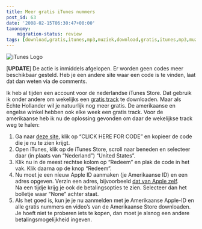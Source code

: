 ```yaml
---
title: Meer gratis iTunes nummers
post_id: 63
date: '2008-02-15T06:30:47+00:00'
taxonomy:
    migration-status: review
tags: [download,gratis,itunes,mp3,muziek,download,gratis,itunes,mp3,muziek]
---
```

![iTunes Logo](/images/2008/02/itunes-logo.thumbnail.png)

[**UPDATE**] De actie is inmiddels afgelopen. Er worden geen codes meer beschikbaar gesteld. Heb je een andere site waar een code is te vinden, laat dat dan weten via de comments.

Ik heb al tijden een account voor de nederlandse iTunes Store. Dat gebruik ik onder andere om wekelijks een [gratis track](http://www.onemorething.nl/?p=showarticle&art_id=2844) te downloaden. Maar als Echte Hollander wil je natuurlijk nog meer gratis. De amerikaanse en engelse winkel hebben ook elke week een gratis track. Voor de amerikaanse heb ik nu de oplossing gevonden om daar de wekelijkse track weg te halen:

1. Ga naar [deze site](http://www.tunecore.com/freealbum), klik op “CLICK HERE FOR CODE” en kopieer de code die je nu te zien krijgt.
2. Open iTunes, klik op de iTunes Store, scroll naar beneden en selecteer daar (in plaats van “Nederland”) “United States”.
3. Klik nu in de meest rechtse kolom op “Redeem” en plak de code in het vak. Klik daarna op de knop “Redeem”.
4. Nu moet je een níeuw Apple ID aanmaken (je Amerikaanse ID) en een adres opgeven. Verzin een adres, bijvoorbeeld [dat van Apple zelf](http://www.apple.com/contact/).  
 Na een tijdje krijg je ook de betalingsopties te zien. Selecteer dan het bolletje waar “None” achter staat.
5. Als het goed is, kun je je nu aanmelden met je Amerikaanse Apple-ID en alle gratis nummers en video’s van de Amerikaanse Store downloaden. Je hoeft niet te proberen iets te kopen, dan moet je alsnog een andere betalingsmogelijkheid ingeven.